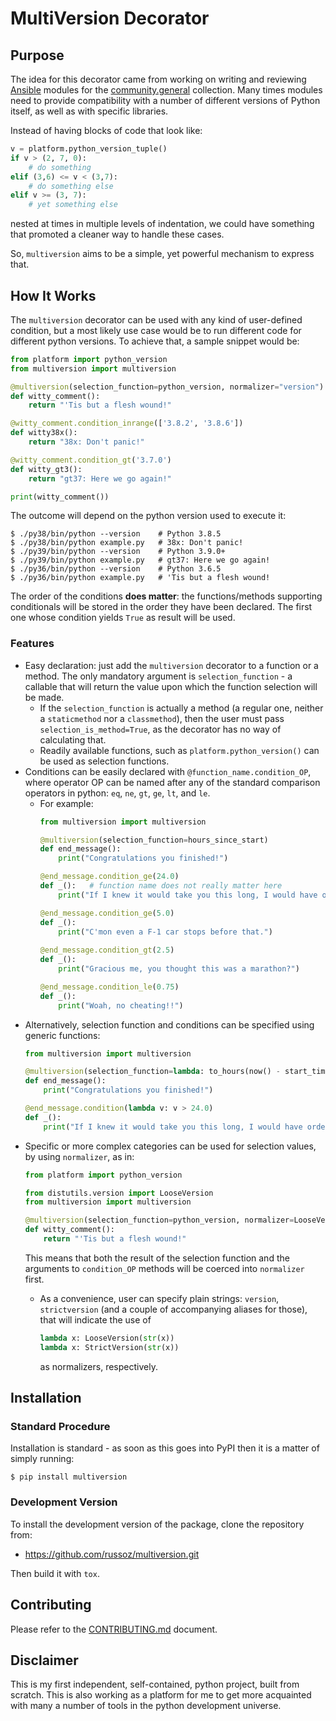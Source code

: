 MultiVersion Decorator
======================

## Purpose
The idea for this decorator came from working on writing and reviewing [Ansible](https://www.ansible.com/) modules for
the [community.general](https://github.com/ansible-collections/community.general/) collection. Many times modules need
to provide compatibility with a number of different versions of Python itself, as well as with specific libraries.

Instead of having blocks of code that look like:
```python
v = platform.python_version_tuple()
if v > (2, 7, 0):
    # do something
elif (3,6) <= v < (3,7):
    # do something else
elif v >= (3, 7):
    # yet something else
```
nested at times in multiple levels of indentation, we could have something that promoted a cleaner way to handle these
cases.

So, `multiversion` aims to be a simple, yet powerful mechanism to express that.

## How It Works

The `multiversion` decorator can be used with any kind of user-defined condition, but a most likely use case would be
to run different code for different python versions. To achieve that, a sample snippet would be:
```python
from platform import python_version
from multiversion import multiversion

@multiversion(selection_function=python_version, normalizer="version")
def witty_comment():
    return "'Tis but a flesh wound!"

@witty_comment.condition_inrange(['3.8.2', '3.8.6'])
def witty38x():
    return "38x: Don't panic!"

@witty_comment.condition_gt('3.7.0')
def witty_gt3():
    return "gt37: Here we go again!"

print(witty_comment())
```
The outcome will depend on the python version used to execute it:
```shell
$ ./py38/bin/python --version    # Python 3.8.5
$ ./py38/bin/python example.py   # 38x: Don't panic!
$ ./py39/bin/python --version    # Python 3.9.0+
$ ./py39/bin/python example.py   # gt37: Here we go again!
$ ./py36/bin/python --version    # Python 3.6.5
$ ./py36/bin/python example.py   # 'Tis but a flesh wound!
```
The order of the conditions **does matter**: the functions/methods supporting conditionals will be stored in the order they
have been declared. The first one whose condition yields `True` as result will be used.

### Features

* Easy declaration: just add the `multiversion` decorator to a function or a method. The only mandatory argument is
  `selection_function` - a callable that will return the value upon which the function selection will be made.
  * If the `selection_function` is actually a method (a regular one, neither a `staticmethod` nor a `classmethod`),
    then the user must pass `selection_is_method=True`, as the decorator has no way of calculating that.
  * Readily available functions, such as `platform.python_version()` can be used as selection functions.
* Conditions can be easily declared with `@function_name.condition_OP`, where operator OP can be named after any of 
  the standard comparison operators in python: `eq`, `ne`, `gt`, `ge`, `lt`, and `le`.
  * For example: 
    ```python
    from multiversion import multiversion
    
    @multiversion(selection_function=hours_since_start)
    def end_message():
        print("Congratulations you finished!")
    
    @end_message.condition_ge(24.0)
    def _():   # function name does not really matter here
        print("If I knew it would take you this long, I would have ordered a drink.")
    
    @end_message.condition_ge(5.0)
    def _():
        print("C'mon even a F-1 car stops before that.")
        
    @end_message.condition_gt(2.5)
    def _():
        print("Gracious me, you thought this was a marathon?")
    
    @end_message.condition_le(0.75)
    def _():
        print("Woah, no cheating!!")
    ```
* Alternatively, selection function and conditions can be specified using generic functions:
  ```python
  from multiversion import multiversion
  
  @multiversion(selection_function=lambda: to_hours(now() - start_time))
  def end_message():
      print("Congratulations you finished!")
  
  @end_message.condition(lambda v: v > 24.0)
  def _():
      print("If I knew it would take you this long, I would have ordered a drink.")
* Specific or more complex categories can be used for selection values, by using `normalizer`, as in: 
  ```python
  from platform import python_version
  
  from distutils.version import LooseVersion
  from multiversion import multiversion
  
  @multiversion(selection_function=python_version, normalizer=LooseVersion)
  def witty_comment():
      return "'Tis but a flesh wound!"  
  ```
  This means that both the result of the selection function and the arguments to `condition_OP` methods will
  be coerced into `normalizer` first.
  * As a convenience, user can specify plain strings: `version`, `strictversion` (and a couple of
    accompanying aliases for those), that will indicate the use of
    ```python
    lambda x: LooseVersion(str(x))
    lambda x: StrictVersion(str(x))
    ```
  
    as normalizers, respectively.

## Installation

### Standard Procedure
Installation is standard - as soon as this goes into PyPI then it is a matter of simply running:
```shell
$ pip install multiversion
```

### Development Version
To install the development version of the package, clone the repository from:

- https://github.com/russoz/multiversion.git

Then build it with `tox`.

## Contributing

Please refer to the [CONTRIBUTING.md](CONTRIBUTING.md) document.

## Disclaimer

This is my first independent, self-contained, python project, built from scratch. This is also working as a platform
for me to get more acquainted with many a number of tools in the python development universe.
